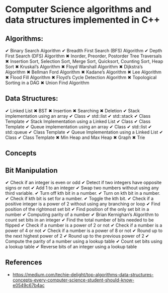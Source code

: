 # Computer Science algorithms and data structures implemented in C++


## Algorithms:

✔ Binary Search Algorithm
✔ Breadth First Search (BFS) Algorithm
✔ Depth First Search (DFS) Algorithm
✖ Inorder, Preorder, Postorder Tree Traversals
✖ Insertion Sort, Selection Sort, Merge Sort, Quicksort, Counting Sort, Heap Sort
✖ Kruskal’s Algorithm
✖ Floyd Warshall Algorithm
✖ Dijkstra’s Algorithm
✖ Bellman Ford Algorithm
✖ Kadane’s Algorithm
✖ Lee Algorithm
✖ Flood Fill Algorithm
✖ Floyd’s Cycle Detection Algorithm
✖ Topological Sorting in a DAG
✖ Union Find Algorithm


## Data Structures:

✔ Linked List
✖ BST
	✖ Insertion
	✖ Searching
	✖ Deletion
✔ Stack implementation using an array
	✔ Class
	✔ std::list
	✔ std::stack
	✔ Class Template
✔ Stack Implementation using a Linked List
	✔ Class
	✔ Class Template
✔ Queue implementation using an array
	✔ Class
	✔ std::list
	✔ std::queue
	✔ Class Template
✔ Queue Implementation using a Linked List
	✔ Class
	✔ Class Template
✖ Min Heap and Max Heap
✖ Graph
✖ Trie


## Concepts


## Bit Manipulation

✔ Check if an integer is even or odd
✔ Detect if two integers have opposite signs or not
✔ Add 1 to an integer
✔ Swap two numbers without using any third variable.
✔ Turn off kth bit in a number.
✔ Turn on kth bit in a number.
✔ Check if kth bit is set for a number.
✔ Toggle the kth bit.
✔ Check if a positive integer is a power of 2 without using any branching or loop
✔ Find position of the rightmost set bit
✔ Find position of the only set bit in a number
✔ Computing parity of a number
✔ Brian Kernighan’s Algorithm to count set bits in an integer
✔ Find the total number of bits needed to be flipped
✔ Check if a number is a power of 2 or not
✔ Check if a number is a power of 4 or not
✔ Check if a number is a power of 8 or not
✔ Round up to the next highest power of 2
✔ Round up to the previous power of 2
✔ Compute the parity of a number using a lookup table
✔ Count set bits using a lookup table
✔ Reverse bits of an integer using a lookup table



## References
- https://medium.com/techie-delight/top-algorithms-data-structures-concepts-every-computer-science-student-should-know-e0549c67b4ac